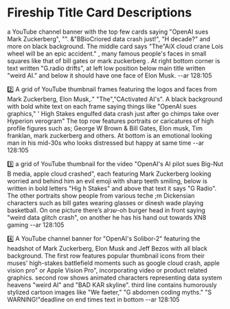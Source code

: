 # Fireship Title Card Descriptions

a YouTube channel banner with the top few cards saying "OpenAI sues Mark Zuckerberg", "". &amp;"BBioCriored data crash just!", "H decade?" and more on black background. The middle card says "The"AiX cloud crane Lois wheel will be an epic accident." , many famous people's faces in small squares like that of bill gates or mark zuckerberg . At right bottom corner is text written "G.radio drifts", at left low position below main title written "weird AI." and below it should have one face of Elon Musk. --ar 128:105

2️⃣ A grid of YouTube thumbnail frames featuring the logos and faces from Mark Zuckerberg, Elon Musk,." "The","CActivated AI's". A black background with bold white text on each frame saying things like "OpenAI sues graphics," ' High Stakes engulfed data crash just after go chimps take over Hyperion verogram" The top row features portraits or caricatures of high profile figures such as; George W Brown & Bill Gates, Elon musk, Tim franklan, mark zuckerberg and others. At bottom is an emotional looking man in his mid-30s who looks distressed but happy at same time --ar 128:105

3️⃣ a grid of YouTube thumbnail for the video "OpenAI's AI pilot sues Big-Nut B media, apple cloud crashed", each featuring Mark Zuckerberg looking worried and behind him an evil emoji with sharp teeth smiling, below is written in bold letters "Hig h Stakes" and above that text it says "G Radio". The other portraits show people from various teche ;m Dickensian characters such as bill gates wearing glasses or dinesh wade playing basketball. On one picture there’s alשני-oh burger head in front saying "weird data glitch crash", on another he has his hand out towards XN8 gaming --ar 128:105

4️⃣ A YouTube channel banner for "OpenAI's Solibor-2" featuring the headshot of Mark Zuckerberg, Elon Musk and Jeff Bezos with all black background. The first row features popular thumbnail icons from their muses' high-stakes battlefield moments such as google cloud crash, apple vision pro" or Apple Vision Pro", incorporating video or product related graphics. second row shows animated characters representing data system heavens "weird AI" and "BAD KAR skyline". third line contains humorously stylized cartoon images like "We faeter," "G abdomen coding myths." "S WARNING!"deadline on end times text in bottom --ar 128:105
